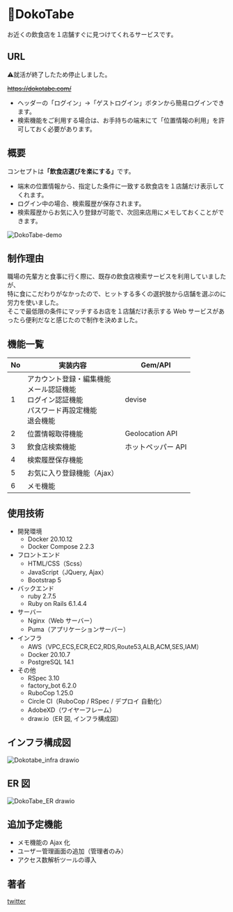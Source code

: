 # 🍴DokoTabe

お近くの飲食店を１店舗すぐに見つけてくれるサービスです。

## URL

⚠️就活が終了したため停止しました。

~~https://dokotabe.com/~~

- ヘッダーの「ログイン」->「ゲストログイン」ボタンから簡易ログインできます。
- 検索機能をご利用する場合は、お手持ちの端末にて「位置情報の利用」を許可しておく必要があります。

## 概要

コンセプトは<b>「飲食店選びを楽にする」</b>です。

- 端末の位置情報から、指定した条件に一致する飲食店を１店舗だけ表示してくれます。
- ログイン中の場合、検索履歴が保存されます。
- 検索履歴からお気に入り登録が可能で、次回来店用にメモしておくことができます。

![DokoTabe-demo](https://user-images.githubusercontent.com/95039317/156915118-9d1e99c5-3e11-4e51-92d0-c46884427e7f.gif)

## 制作理由

職場の先輩方と食事に行く際に、既存の飲食店検索サービスを利用していましたが、  
特に食にこだわりがなかったので、ヒットする多くの選択肢から店舗を選ぶのに労力を使いました。  
そこで最低限の条件にマッチするお店を１店舗だけ表示する Web サービスがあったら便利だなと感じたので制作を決めました。

## 機能一覧

| No  | 実装内容                                                                                                   | Gem/API            |
| --- | ---------------------------------------------------------------------------------------------------------- | ------------------ |
| 1   | アカウント登録・編集機能 <br> メール認証機能 <br> ログイン認証機能 <br> パスワード再設定機能 <br> 退会機能 | devise             |
| 2   | 位置情報取得機能                                                                                           | Geolocation API    |
| 3   | 飲食店検索機能                                                                                             | ホットペッパー API |
| 4   | 検索履歴保存機能                                                                                           |                    |
| 5   | お気に入り登録機能（Ajax）                                                                                 |                    |
| 6   | メモ機能                                                                                                   |                    |

## 使用技術

- 開発環境
  - Docker 20.10.12
  - Docker Compose 2.2.3
- フロントエンド
  - HTML/CSS（Scss）
  - JavaScript（JQuery, Ajax）
  - Bootstrap 5
- バックエンド
  - ruby 2.7.5
  - Ruby on Rails 6.1.4.4
- サーバー
  - Nginx（Web サーバー）
  - Puma（アプリケーションサーバー）
- インフラ
  - AWS（VPC,ECS,ECR,EC2,RDS,Route53,ALB,ACM,SES,IAM）
  - Docker 20.10.7
  - PostgreSQL 14.1
- その他
  - RSpec 3.10
  - factory_bot 6.2.0
  - RuboCop 1.25.0
  - Circle CI（RuboCop / RSpec / デプロイ 自動化）
  - AdobeXD（ワイヤーフレーム）
  - draw.io（ER 図, インフラ構成図）

## インフラ構成図

![Dokotabe_infra drawio](https://user-images.githubusercontent.com/95039317/156913700-63628684-184e-460c-bfb0-83a153537227.png)

## ER 図

![DokoTabe_ER drawio](https://user-images.githubusercontent.com/95039317/156872782-a8365f52-ee1b-46e4-b061-562847c73061.png)

## 追加予定機能

- メモ機能の Ajax 化
- ユーザー管理画面の追加（管理者のみ）
- アクセス数解析ツールの導入

## 著者

[twitter](https://twitter.com/Hyzsa_PG)

